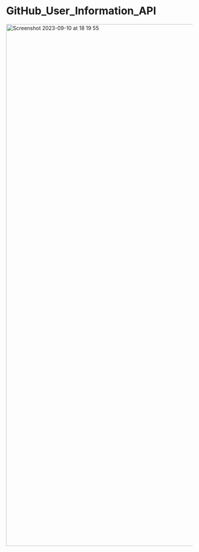 # GitHub_User_Information_API

<img width="1410" alt="Screenshot 2023-09-10 at 18 19 55" src="https://github.com/ohorodnichuk17/GitHub_User_Information_API/assets/101930820/0422a51a-ff44-4c2e-867d-242267145957">
